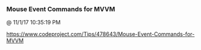 ﻿

### Mouse Event Commands for MVVM
@ 11/1/17 10:35:19 PM

https://www.codeproject.com/Tips/478643/Mouse-Event-Commands-for-MVVM

